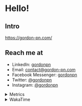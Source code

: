 # Hello!

## Intro

<https://gordon-pn.com/>

## Reach me at

- LinkedIn: [gordonpn](https://www.linkedin.com/in/gordonpn/)
- Email: [contact@gordon-pn.com](mailto:contact@gordon-pn.com)
- Facebook Messenger: [gordonpn](https://www.messenger.com/t/Gordonpn)
- Twitter: [@gordonpn](https://twitter.com/Gordonpn)
- Instagram: [@gordonpn](https://www.instagram.com/gordonpn/)

<details>
  <summary>Metrics</summary>

  <img align="center" src="https://github.com/gordonpn/gordonpn/blob/master/github-metrics.svg" alt="GitHub Metrics">

</details>

<details>
  <summary>WakaTime</summary>

  <!--START_SECTION:waka-->
📊 **This Week I Spent My Time On** 

```text
💬 Programming Languages: 
Other                    16 hrs 50 mins      █████████████████████░░░░   85.00 % 
Markdown                 1 hr 15 mins        ██░░░░░░░░░░░░░░░░░░░░░░░   06.34 % 
TypeScript               1 hr 9 mins         █░░░░░░░░░░░░░░░░░░░░░░░░   05.84 % 
JavaScript               10 mins             ░░░░░░░░░░░░░░░░░░░░░░░░░   00.89 % 
JSON                     8 mins              ░░░░░░░░░░░░░░░░░░░░░░░░░   00.73 % 

🔥 Editors: 
Chrome                   7 hrs 59 mins       ██████████░░░░░░░░░░░░░░░   40.33 % 
iTerm2                   3 hrs 31 mins       ████░░░░░░░░░░░░░░░░░░░░░   17.82 % 
IntelliJ IDEA            2 hrs 38 mins       ███░░░░░░░░░░░░░░░░░░░░░░   13.33 % 
Slack                    2 hrs 20 mins       ███░░░░░░░░░░░░░░░░░░░░░░   11.85 % 
Firefox                  1 hr 9 mins         █░░░░░░░░░░░░░░░░░░░░░░░░   05.87 % 
```


 Last Updated on 02/10/2025 10:24:12 UTC
<!--END_SECTION:waka-->
</details>
